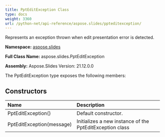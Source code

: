 ```yaml
---
title: PptEditException Class
type: docs
weight: 3360
url: /python-net/api-reference/aspose.slides/ppteditexception/
---
```


Represents an exception thrown when edit presentation error is detected.

**Namespace:** [aspose.slides](/slides/python-net/api-reference/aspose.slides/)

**Full Class Name:** aspose.slides.PptEditException

**Assembly:**  Aspose.Slides Version: 21.12.0.0

The PptEditException type exposes the following members:
## **Constructors**
|**Name**|**Description**|
| :- | :- |
|PptEditException()|Default constructor.|
|PptEditException(message)|Initializes a new instance of the PptEditException class|
